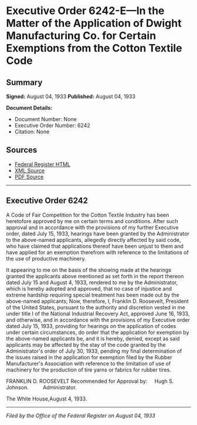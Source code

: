 # Executive Order 6242-E—In the Matter of the Application of Dwight Manufacturing Co. for Certain Exemptions from the Cotton Textile Code

## Summary

**Signed:** August 04, 1933
**Published:** August 04, 1933

**Document Details:**
- Document Number: None
- Executive Order Number: 6242
- Citation: None

## Sources
- [Federal Register HTML](https://www.presidency.ucsb.edu/documents/executive-order-6242-e-the-matter-the-application-dwight-manufacturing-co-for-certain)
- [XML Source](None)
- [PDF Source](None)

---

## Executive Order 6242

A Code of Fair Competition for the Cotton Textile Industry has been heretofore approved by me on certain terms and conditions. After such approval and in accordance with the provisions of my further Executive order, dated July 15, 1933, hearings have been granted by the Administrator to the above-named applicants, allegedly directly affected by said code, who have claimed that applications thereof have been unjust to them and have applied for an exemption therefrom with reference to the limitations of the use of productive machinery.

It appearing to me on the basis of the showing made at the hearings granted the applicants above mentioned as set forth in the report thereon dated July 15 and August 4, 1933, rendered to me by the Administrator, which is hereby adopted and approved, that no case of injustice and extreme hardship requiring special treatment has been made out by the above-named applicants;
Now, therefore, I, Franklin D. Roosevelt, President of the United States, pursuant to the authority and discretion vested in me under title I of the National Industrial Recovery Act, approved June 16, 1933, and otherwise, and in accordance with the provisions of my Executive order dated July 15, 1933, providing for hearings on the application of codes under certain circumstances, do order that the application for exemption by the above-named applicants be, and it is hereby, denied, except as said applicants may be affected by the stay of the code granted by the Administrator's order of July 30, 1933, pending my final determination of the issues raised in the application for exemption filed by the Rubber Manufacturer's Association with reference to the limitation of use of machinery for the production of tire yarns or fabrics for rubber tires.

FRANKLIN D. ROOSEVELT
Recommended for Approval by:     Hugh S. Johnson.          Administrator.

The White House,August 4, 1933.

---

*Filed by the Office of the Federal Register on August 04, 1933*
